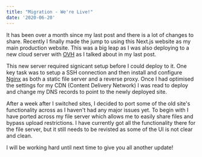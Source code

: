 ```yaml
---
title: "Migration - We're Live!"
date: '2020-06-20'
---
```


It has been over a month since my last post and there is a lot of changes to share. Recently I finally made the jump to using this Next.js website as my main production website. This was a big leap as I was also deploying to a new cloud server with <a href="https://www.ovh.com/">OVH</a> as I talked about in my last post.

This new server required signicant setup before I could deploy to it. One key task was to setup a SSH connection and then install and configure <a href="https://www.nginx.com">Nginx</a> as both a static file server and a reverse proxy. Once I had optimised the settings for my CDN (Content Delivery Network) I was read to deploy and change my DNS records to point to the newly deployed site.

After a week after I switched sites, I decided to port some of the old site's functionality across as I haven't had any major issues yet.
To begin with I have ported across my file server which allows me to easily share files and bypass upload restrictions. I have currently got all the functionality there for the file server, but it still needs to be revisted as some of the UI is not clear and clean.

I will be working hard until next time to give you all another update!